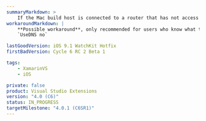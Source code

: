 ```yaml
---
summaryMarkdown: >
    If the Mac build host is connected to a router that has not access to the internet (or another DNS server that times out during the reverse-DNS lookup of the Windows PC), then Visual Studio will take roughly 30 seconds to retrieve the SSH fingerprint, and eventually fail to connect. The dialog error and the "Output -> Xamarin" Window will show the _generic_ error message: "Couldn't connect to ... Please try again."
workaroundMarkdown: |
    **Possible workaround**, only recommended for users who know what this configuration change does: Add the following line to `/etc/sshd_config`:  
    `UseDNS no`

lastGoodVersion: iOS 9.1 WatchKit Hotfix
firstBadVersion: Cycle 6 RC 2 Beta 1

tags:
    - XamarinVS
    - iOS

private: false
product: Visual Studio Extensions
version: "4.0 (C6)"
status: IN_PROGRESS
targetMilestone: "4.0.1 (C6SR1)"
---
```


